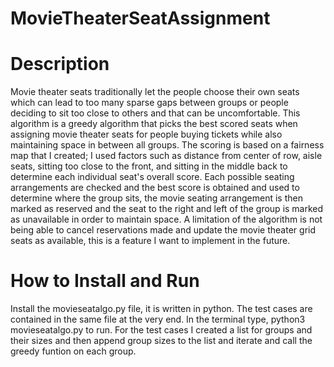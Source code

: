 # MovieTheaterSeatAssignment
# Description 
Movie theater seats traditionally let the people choose their own seats which can lead to too many sparse gaps between groups or people deciding to sit too close to others and that can be uncomfortable. This algorithm is a greedy algorithm that picks the best scored seats when assigning movie theater seats for people buying tickets while also maintaining space in between all groups. The scoring is based on a fairness map that I created; I used factors such as distance from center of row, aisle seats, sitting too close to the front, and sitting in the middle back to determine each individual seat's overall score. Each possible seating arrangements are checked and the best score is obtained and used to determine where the group sits, the movie seating arrangement is then marked as reserved and the seat to the right and left of the group is marked as unavailable in order to maintain space. A limitation of the algorithm is not being able to cancel reservations made and update the movie theater grid seats as available, this is a feature I want to implement in the future.

# How to Install and Run
Install the movieseatalgo.py file, it is written in python. The test cases are contained in the same file at the very end. In the terminal type, python3 movieseatalgo.py to run. For the test cases I created a list for groups and their sizes and then append group sizes to the list and iterate and call the greedy funtion on each group. 
